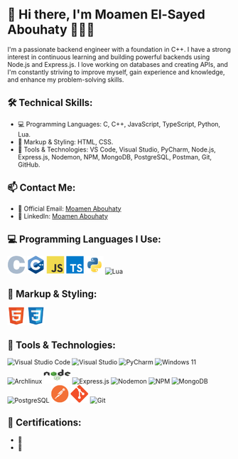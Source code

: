 # 👋 Hi there, I'm Moamen El-Sayed Abouhaty 🧑🏻‍💻 

I'm a passionate backend engineer with a foundation in C++. I have a strong interest in continuous learning and building powerful backends using Node.js and Express.js. I love working on databases and creating APIs, and I'm constantly striving to improve myself, gain experience and knowledge, and enhance my problem-solving skills.

## 🛠️ Technical Skills:

- 💻 Programming Languages: C, C++, JavaScript, TypeScript, Python, Lua.
- 🎨 Markup & Styling: HTML, CSS.
- 🧰 Tools & Technologies: VS Code, Visual Studio, PyCharm, Node.js, Express.js, Nodemon, NPM, MongoDB, PostgreSQL, Postman, Git, GitHub.

## 📫 Contact Me:

- 📧 Official Email: [Moamen Abouhaty](mailto:moamenprogrammer95@gmail.com)
- 💼 LinkedIn: [Moamen Abouhaty](https://www.linkedin.com/in/moamen-abouhaty-19054b355)

## 💻 Programming Languages I Use:

<p>
  <img src="https://raw.githubusercontent.com/devicons/devicon/master/icons/c/c-original.svg" alt="C" width="40" height="40" title="C"/>
  <img src="https://raw.githubusercontent.com/devicons/devicon/master/icons/cplusplus/cplusplus-original.svg" alt="C++" width="40" height="40" title="C++"/>
  <img src="https://raw.githubusercontent.com/devicons/devicon/master/icons/javascript/javascript-original.svg" alt="JavaScript" width="40" height="40" title="JavaScript"/>
  <img src="https://raw.githubusercontent.com/devicons/devicon/master/icons/typescript/typescript-original.svg" alt="TypeScript" width="40" height="40" title="TypeScript"/>
  <img src="https://raw.githubusercontent.com/devicons/devicon/master/icons/python/python-original.svg" alt="Python" width="40" height="40" title="Python"/>
  <img src="https://cdn.jsdelivr.net/gh/devicons/devicon/icons/lua/lua-original.svg" alt="Lua" width="40" height="40" title="Lua"/>
</p>

## 🎨 Markup & Styling:

<p>
  <img src="https://raw.githubusercontent.com/devicons/devicon/master/icons/html5/html5-original.svg" alt="HTML5" width="40" height="40" title="HTML5"/>
  <img src="https://raw.githubusercontent.com/devicons/devicon/master/icons/css3/css3-original.svg" alt="CSS3" width="40" height="40" title="CSS3"/>
</p>

## 🧰 Tools & Technologies:

<p>
  <img src="https://cdn.jsdelivr.net/gh/devicons/devicon@latest/icons/vscode/vscode-original.svg" alt="Visual Studio Code" width="40" height="40" title="Visual Studio Code"/>
  <img src="https://cdn.jsdelivr.net/gh/devicons/devicon@latest/icons/visualstudio/visualstudio-original.svg" alt="Visual Studio" width="40" height="40" title="Visual Studio"/>
  <img src="https://resources.jetbrains.com/storage/products/pycharm/img/meta/pycharm_logo_300x300.png" alt="PyCharm" width="40" height="40" title="PyCharm"/>
  <img src="https://cdn.jsdelivr.net/gh/devicons/devicon@latest/icons/windows11/windows11-original-wordmark.svg" alt="Windows 11" width="40" height="40" title="Windows 11"/>
  <img src="https://cdn.jsdelivr.net/gh/devicons/devicon@latest/icons/archlinux/archlinux-original-wordmark.svg" alt="Archlinux" width="40" height="40" title="Archlinux"/>
  <img src="https://raw.githubusercontent.com/devicons/devicon/master/icons/nodejs/nodejs-original-wordmark.svg" alt="Node.js" width="60" height="40" title="Node.js"/>
  <img src="https://upload.wikimedia.org/wikipedia/commons/6/64/Expressjs.png" alt="Express.js" width="80" height="30" title="Express.js"/>
  <img src="https://cdn.jsdelivr.net/gh/devicons/devicon@latest/icons/nodemon/nodemon-original.svg" alt="Nodemon" width="60" height="40" title="Nodemon"/>
  <img src="https://cdn.jsdelivr.net/gh/devicons/devicon@latest/icons/npm/npm-original-wordmark.svg" alt="NPM" width="60" height="40" title="NPM"/>
  <img src="https://cdn.jsdelivr.net/gh/devicons/devicon@latest/icons/mongodb/mongodb-original-wordmark.svg" alt="MongoDB" width="40" height="40" title="MongoDB"/>
  <img src="https://cdn.jsdelivr.net/gh/devicons/devicon@latest/icons/postgresql/postgresql-original-wordmark.svg" alt="PostgreSQL" width="40" height="40" title="PostgreSQL"/>
  <img src="https://raw.githubusercontent.com/devicons/devicon/master/icons/postman/postman-original.svg" alt="Postman" width="40" height="40" title="Postman"/>
  <img src="https://raw.githubusercontent.com/devicons/devicon/master/icons/git/git-original.svg" alt="Git" width="40" height="40" title="Git"/>
  <img src="https://cdn.jsdelivr.net/gh/devicons/devicon@latest/icons/github/github-original-wordmark.svg" alt="Git" width="40" height="40" title="GitHub" />
</p>

## 📜 Certifications: 
- 📜 []()
- 📜 []()
